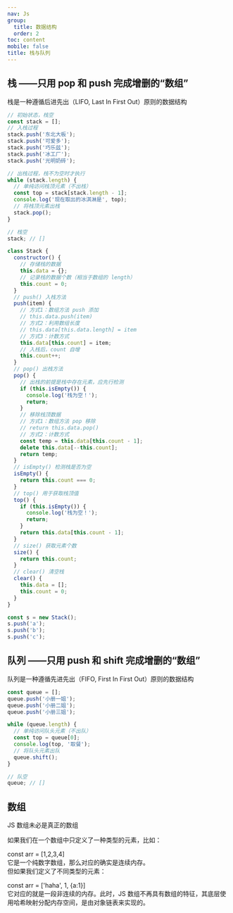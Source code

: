 ```yaml
---
nav: Js
group:
  title: 数据结构
  order: 2
toc: content
mobile: false
title: 栈与队列
---
```


## 栈 ——只用 pop 和 push 完成增删的“数组”

栈是一种遵循后进先出（LIFO, Last In First Out）原则的数据结构

```js
// 初始状态，栈空
const stack = [];
// 入栈过程
stack.push('东北大板');
stack.push('可爱多');
stack.push('巧乐兹');
stack.push('冰工厂');
stack.push('光明奶砖');

// 出栈过程，栈不为空时才执行
while (stack.length) {
  // 单纯访问栈顶元素（不出栈）
  const top = stack[stack.length - 1];
  console.log('现在取出的冰淇淋是', top);
  // 将栈顶元素出栈
  stack.pop();
}

// 栈空
stack; // []

class Stack {
  constructor() {
    // 存储栈的数据
    this.data = {};
    // 记录栈的数据个数（相当于数组的 length）
    this.count = 0;
  }
  // push() 入栈方法
  push(item) {
    // 方式1：数组方法 push 添加
    // this.data.push(item)
    // 方式2：利用数组长度
    // this.data[this.data.length] = item
    // 方式3：计数方式
    this.data[this.count] = item;
    // 入栈后，count 自增
    this.count++;
  }
  // pop() 出栈方法
  pop() {
    // 出栈的前提是栈中存在元素，应先行检测
    if (this.isEmpty()) {
      console.log('栈为空！');
      return;
    }
    // 移除栈顶数据
    // 方式1：数组方法 pop 移除
    // return this.data.pop()
    // 方式2：计数方式
    const temp = this.data[this.count - 1];
    delete this.data[--this.count];
    return temp;
  }
  // isEmpty() 检测栈是否为空
  isEmpty() {
    return this.count === 0;
  }
  // top() 用于获取栈顶值
  top() {
    if (this.isEmpty()) {
      console.log('栈为空！');
      return;
    }
    return this.data[this.count - 1];
  }
  // size() 获取元素个数
  size() {
    return this.count;
  }
  // clear() 清空栈
  clear() {
    this.data = [];
    this.count = 0;
  }
}

const s = new Stack();
s.push('a');
s.push('b');
s.push('c');
```

## 队列 ——只用 push 和 shift 完成增删的“数组”

队列是一种遵循先进先出（FIFO, First In First Out）原则的数据结构

```js
const queue = [];
queue.push('小册一姐');
queue.push('小册二姐');
queue.push('小册三姐');

while (queue.length) {
  // 单纯访问队头元素（不出队）
  const top = queue[0];
  console.log(top, '取餐');
  // 将队头元素出队
  queue.shift();
}

// 队空
queue; // []
```

## 数组

JS 数组未必是真正的数组

如果我们在一个数组中只定义了一种类型的元素，比如：

const arr = [1,2,3,4]  
它是一个纯数字数组，那么对应的确实是连续内存。  
但如果我们定义了不同类型的元素：

const arr = ['haha', 1, {a:1}]  
它对应的就是一段非连续的内存。此时，JS 数组不再具有数组的特征，其底层使用哈希映射分配内存空间，是由对象链表来实现的。
